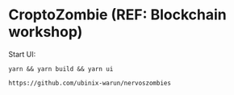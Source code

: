 # CroptoZombie (REF: Blockchain workshop)

Start UI:

```
yarn && yarn build && yarn ui
```

```
https://github.com/ubinix-warun/nervoszombies
```